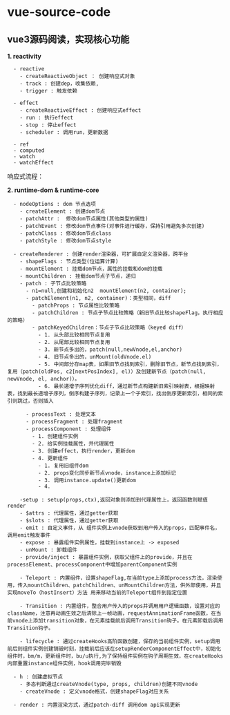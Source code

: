 # vue-source-code


## vue3源码阅读，实现核心功能


 **1. reactivity**  

      - reactive
        - createReactiveObject ： 创建响应式对象
        - track : 创建dep，收集依赖,
        - trigger : 触发依赖

      - effect
        - createReactiveEffect : 创建响应式effect
        - run : 执行effect
        - stop : 停止effect
        - scheduler : 调用run，更新数据

      - ref
      - computed
      - watch
      - watchEffect

 响应式流程：

 **2. runtime-dom & runtime-core**  

      - nodeOptions : dom 节点选项
        - createElement : 创建dom节点
        - patchAttr :  修改dom节点属性(其他类型的属性)
        - patchEvent : 修改dom节点事件(对事件进行缓存，保持引用避免多次创建)
        - patchClass : 修改dom节点class
        - patchStyle : 修改dom节点style

      - createRenderer : 创建render渲染器，可扩展自定义渲染器，跨平台
        - shapeFlags : 节点类型(位运算计算)
        - mountElement : 挂载dom节点，属性的挂载和dom的挂载
        - mountChildren : 挂载dom节点子节点，递归
        - patch : 子节点比较策略
          - n1=null,创建和初始化n2  mountElement(n2, container);
          - patchElement(n1, n2, container)：类型相同，diff
            - patchProps : 节点属性比较策略
            - patchChildren : 节点子节点比较策略（新旧节点比较shapeFlag，执行相应的策略）
            - patchKeyedChildren：节点子节点比较策略（keyed diff）
              - 1. 从头部比较相同节点复用
              - 2. 从尾部比较相同节点复用
              - 3. 新节点多出的，patch(null,newVnode,el,anchor)
              - 4. 旧节点多出的，unMount(oldVnode.el)
              - 5. 中间部分存map表，如果旧节点找到索引，删除旧节点，新节点找到索引，复用（patch(oldPos, c2[nextPosIndex], el)）及创建新节点（patch(null, newVnode, el, anchor)）。
              - 6. 最长递增子序列优化diff，通过新节点构建新旧索引映射表，根据映射表，找到最长递增子序列，倒序构建子序列，记录上一个子索引，找出倒序更新索引，相同的索引则跳过，否则插入

          - processText : 处理文本
          - processFragment : 处理fragment
          - processComponent : 处理组件
            - 1. 创建组件实例
            - 2. 给实例挂载属性，并代理属性
            - 3. 创建effect，执行render，更新dom
            - 4. 更新组件
              - 1. 复用旧组件dom
              - 2. props变化同步新节点vnode，instance上添加标记
              - 3. 调用instance.update()更新dom
              - 4. 

        -setup : setup(props,ctx),返回对象则添加到代理属性上，返回函数则赋值 render
        - $attrs : 代理属性，通过getter获取
        - $slots : 代理属性，通过getter获取
        - emit : 自定义事件，从 组件实例上vnode获取到用户传入的props，匹配事件名，调用emit触发事件
        - expose : 暴露组件实例属性，挂载到instance上 -> exposed
        - unMount : 卸载组件
        - provide/inject : 暴露组件实例，获取父组件上的provide，并且在processElement、processComponent中增加parentComponent实例

        - Teleport : 内置组件，设置shapeFlag,在当前type上添加process方法，渲染使用，传入mountChildren、patchChildren、unMountChildren方法，供外部使用，并且实现moveTo（hostInsert）方法 用来移动当前的Teleport组件到指定位置
        
        - Transition : 内置组件，整合用户传入的props并调用用户逻辑函数，设置对应的className，注意再动画生效之后清除上一帧动画，requestAnnimationFrame函数，在当前vnode上添加transition对象，在元素挂载前后调用Transition钩子。在元素卸载后调用Transition钩子。

        - lifecycle : 通过createHooks高阶函数创建，保存的当前组件实例，setup调用前后则组件实例创建销毁时刻，挂载前后应该在setupRenderComponentEffect中，初始化组件时，bm/m，更新组件时，bu/u执行,为了保持组件实例在钩子周期生效，在createHooks内部重置instance组件实例，hook调用完毕销毁
        
      - h : 创建虚拟节点
        - 多态判断通过createVnode(type, props, children)创建不同vnode
        - createVnode : 定义vnode格式，创建shapeFlag对应关系
        
      - render : 内置渲染方式，通过patch-diff 调用dom api实现更新
    